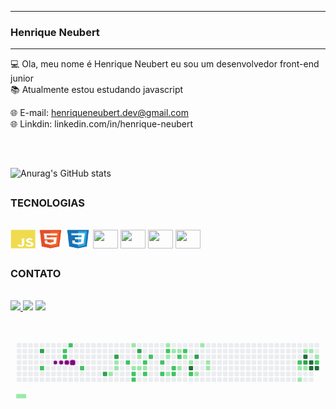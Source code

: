 _____________________________________________
### Henrique Neubert
_____________________________________________

  💻 Ola, meu nome é Henrique Neubert eu sou um desenvolvedor front-end junior </br>
  📚 Atualmente estou estudando javascript </br>
  
  🌐 E-mail: henriqueneubert.dev@gmail.com </br>
  🌐 Linkdin: linkedin.com/in/henrique-neubert </br>
    
##   

</br>

 ![Anurag's GitHub stats](https://github-readme-stats.vercel.app/api?username=HenriqueNeubert&count_private=true&show_icons=true&theme=onedark&card_width=100&include_all_commits=true)
 
##   

  <h3>
    TECNOLOGIAS
  </h3>

</br>

  <div dir="auto">
  <img align="center" alt="Rafa-Js" height="30" width="40" src="https://raw.githubusercontent.com/devicons/devicon/master/icons/javascript/javascript-plain.svg" style="max-width: 100%;">
  <img align="center" alt="Rafa-HTML" height="30" width="40" src="https://raw.githubusercontent.com/devicons/devicon/master/icons/html5/html5-original.svg" style="max-width: 100%;">
  <img align="center" alt="Rafa-CSS" height="30" width="40" src="https://raw.githubusercontent.com/devicons/devicon/master/icons/css3/css3-original.svg" style="max-width: 100%;">  
          
  <img align="center" height="30" width="40" style="max-width: 100%;" src="https://cdn.jsdelivr.net/gh/devicons/devicon/icons/bootstrap/bootstrap-original-wordmark.svg" />
          
  <img align="center" height="30" width="40" style="max-width: 100%;" src="https://cdn.jsdelivr.net/gh/devicons/devicon/icons/sass/sass-original.svg" />
  
  <img align="center" height="30" width="40" style="max-width: 100%;" src="https://cdn.jsdelivr.net/gh/devicons/devicon/icons/jquery/jquery-original-wordmark.svg" />
  
    
  <img align="center" height="30" width="40" style="max-width: 100%;" src="https://cdn.jsdelivr.net/gh/devicons/devicon/icons/github/github-original-wordmark.svg" />        
         
</div>

##

  <h3>
    CONTATO
  </h3>

</br>

 <div style="display:inline-block; width: 100%;">
  
  <a href="https://www.instagram.com/neubert_dev" rel="nofollow">
    <img src="https://img.shields.io/badge/Instagram-E4405F?style=for-the-badge&logo=instagram&logoColor=white" data-canonical-src="https://img.shields.io/badge/-Instagram-%23E4405F?style=for-the-badge&amp;logo=instagram&amp;logoColor=white" style="max-width: 100%;">
  </a>   	
  
  <a href="mailto:henriqueneubert.dev@gmail.com">
    <img src="https://camo.githubusercontent.com/571384769c09e0c66b45e39b5be70f68f552db3e2b2311bc2064f0d4a9f5983b/68747470733a2f2f696d672e736869656c64732e696f2f62616467652f476d61696c2d4431343833363f7374796c653d666f722d7468652d6261646765266c6f676f3d676d61696c266c6f676f436f6c6f723d7768697465" data-canonical-src="https://img.shields.io/badge/Gmail-D14836?style=for-the-badge&amp;logo=gmail&amp;logoColor=white" style="max-width: 100%;"></a>
  
  <a href="https://www.linkedin.com/in/henrique-neubert" rel="nofollow">
    <img src="https://camo.githubusercontent.com/c00f87aeebbec37f3ee0857cc4c20b21fefde8a96caf4744383ebfe44a47fe3f/68747470733a2f2f696d672e736869656c64732e696f2f62616467652f2d4c696e6b6564496e2d2532333030373742353f7374796c653d666f722d7468652d6261646765266c6f676f3d6c696e6b6564696e266c6f676f436f6c6f723d7768697465" data-canonical-src="https://img.shields.io/badge/-LinkedIn-%230077B5?style=for-the-badge&amp;logo=linkedin&amp;logoColor=white" style="max-width: 100%;">
  </a>  
  
</div>
  
##

<svg viewBox="-16 -32 880 192" width="880" height="192" xmlns="http://www.w3.org/2000/svg"><desc>Generated with https://github.com/Platane/snk</desc><style>@keyframes c0{64.14%{fill:var(--c3)}64.16%,to{fill:var(--ce)}}@keyframes c1{62.79%{fill:var(--c2)}62.81%,to{fill:var(--ce)}}@keyframes c2{3.49%{fill:var(--c1)}3.51%,to{fill:var(--ce)}}@keyframes c3{2.42%{fill:var(--c1)}2.44%,to{fill:var(--ce)}}@keyframes c4{59.83%{fill:var(--c2)}59.85%,to{fill:var(--ce)}}@keyframes c5{59.56%{fill:var(--c2)}59.58%,to{fill:var(--ce)}}@keyframes c6{60.37%{fill:var(--c2)}60.39%,to{fill:var(--ce)}}@keyframes c7{58.21%{fill:var(--c2)}58.23%,to{fill:var(--ce)}}@keyframes c8{71.96%{fill:var(--c3)}71.98%,to{fill:var(--ce)}}@keyframes c9{7.54%{fill:var(--c1)}7.56%,to{fill:var(--ce)}}@keyframes ca{67.91%{fill:var(--c3)}67.93%,to{fill:var(--ce)}}@keyframes cb{6.73%{fill:var(--c1)}6.75%,to{fill:var(--ce)}}@keyframes cc{7%{fill:var(--c1)}7.02%,to{fill:var(--ce)}}@keyframes cd{54.17%{fill:var(--c2)}54.19%,to{fill:var(--ce)}}@keyframes ce{23.98%{fill:var(--c1)}24%,to{fill:var(--ce)}}@keyframes cf{8.88%{fill:var(--c1)}8.9%,to{fill:var(--ce)}}@keyframes cg{54.98%{fill:var(--c2)}55%,to{fill:var(--ce)}}@keyframes ch{55.25%{fill:var(--c2)}55.27%,to{fill:var(--ce)}}@keyframes ci{69.26%{fill:var(--c3)}69.28%,to{fill:var(--ce)}}@keyframes cj{23.17%{fill:var(--c1)}23.19%,to{fill:var(--ce)}}@keyframes ck{9.15%{fill:var(--c1)}9.17%,to{fill:var(--ce)}}@keyframes cl{52.28%{fill:var(--c2)}52.3%,to{fill:var(--ce)}}@keyframes cm{9.42%{fill:var(--c1)}9.44%,to{fill:var(--ce)}}@keyframes cn{51.74%{fill:var(--c2)}51.76%,to{fill:var(--ce)}}@keyframes co{52.82%{fill:var(--c2)}52.84%,to{fill:var(--ce)}}@keyframes cp{50.39%{fill:var(--c2)}50.41%,to{fill:var(--ce)}}@keyframes cq{50.93%{fill:var(--c2)}50.95%,to{fill:var(--ce)}}@keyframes cr{19.67%{fill:var(--c1)}19.69%,to{fill:var(--ce)}}@keyframes cs{49.59%{fill:var(--c2)}49.61%,to{fill:var(--ce)}}@keyframes ct{20.74%{fill:var(--c1)}20.76%,to{fill:var(--ce)}}@keyframes cu{10.77%{fill:var(--c1)}10.79%,to{fill:var(--ce)}}@keyframes cv{19.13%{fill:var(--c1)}19.15%,to{fill:var(--ce)}}@keyframes cw{47.43%{fill:var(--c2)}47.45%,to{fill:var(--ce)}}@keyframes cx{47.16%{fill:var(--c2)}47.18%,to{fill:var(--ce)}}@keyframes cy{18.86%{fill:var(--c1)}18.88%,to{fill:var(--ce)}}@keyframes cz{48.24%{fill:var(--c2)}48.26%,to{fill:var(--ce)}}@keyframes c10{12.12%{fill:var(--c1)}12.14%,to{fill:var(--ce)}}@keyframes c11{48.78%{fill:var(--c2)}48.8%,to{fill:var(--ce)}}@keyframes c12{13.47%{fill:var(--c1)}13.49%,to{fill:var(--ce)}}@keyframes c13{12.93%{fill:var(--c1)}12.95%,to{fill:var(--ce)}}@keyframes c14{90.29%{fill:var(--c4)}90.31%,to{fill:var(--ce)}}@keyframes c15{46.35%{fill:var(--c2)}46.37%,to{fill:var(--ce)}}@keyframes c16{77.08%{fill:var(--c3)}77.1%,to{fill:var(--ce)}}@keyframes c17{15.89%{fill:var(--c1)}15.91%,to{fill:var(--ce)}}@keyframes c18{17.51%{fill:var(--c1)}17.53%,to{fill:var(--ce)}}@keyframes c19{14.81%{fill:var(--c1)}14.83%,to{fill:var(--ce)}}@keyframes c1a{15.08%{fill:var(--c1)}15.1%,to{fill:var(--ce)}}@keyframes c1b{37.46%{fill:var(--c2)}37.48%,to{fill:var(--ce)}}@keyframes c1c{35.57%{fill:var(--c1)}35.59%,to{fill:var(--ce)}}@keyframes c1d{36.11%{fill:var(--c1)}36.13%,to{fill:var(--ce)}}@keyframes c1e{32.34%{fill:var(--c1)}32.36%,to{fill:var(--ce)}}@keyframes c1f{84.36%{fill:var(--c4)}84.38%,to{fill:var(--ce)}}@keyframes c1g{82.47%{fill:var(--c3)}82.49%,to{fill:var(--ce)}}@keyframes c1h{35.3%{fill:var(--c1)}35.32%,to{fill:var(--ce)}}@keyframes c1i{32.6%{fill:var(--c1)}32.62%,to{fill:var(--ce)}}@keyframes c1j{82.74%{fill:var(--c4)}82.76%,to{fill:var(--ce)}}@keyframes c1k{83.01%{fill:var(--c4)}83.03%,to{fill:var(--ce)}}@keyframes c1l{33.14%{fill:var(--c1)}33.16%,to{fill:var(--ce)}}@keyframes c1m{39.34%{fill:var(--c2)}39.36%,to{fill:var(--ce)}}@keyframes c1n{83.28%{fill:var(--c4)}83.3%,to{fill:var(--ce)}}@keyframes u0{2.42%{transform:scale(0,1)}2.44%,3.49%{transform:scale(.04,1)}3.51%,6.73%{transform:scale(.07,1)}6.75%,7%{transform:scale(.11,1)}7.02%,7.54%{transform:scale(.14,1)}7.56%,8.88%{transform:scale(.18,1)}8.9%,9.15%{transform:scale(.21,1)}9.17%,9.42%{transform:scale(.25,1)}10.77%,9.44%{transform:scale(.29,1)}10.79%,12.12%{transform:scale(.32,1)}12.14%,12.93%{transform:scale(.36,1)}12.95%,13.47%{transform:scale(.39,1)}13.49%,14.81%{transform:scale(.43,1)}14.83%,15.08%{transform:scale(.46,1)}15.1%,15.89%{transform:scale(.5,1)}15.91%,17.51%{transform:scale(.54,1)}17.53%,18.86%{transform:scale(.57,1)}18.88%,19.13%{transform:scale(.61,1)}19.15%,19.67%{transform:scale(.64,1)}19.69%,20.74%{transform:scale(.68,1)}20.76%,23.17%{transform:scale(.71,1)}23.19%,23.98%{transform:scale(.75,1)}24%,32.34%{transform:scale(.79,1)}32.36%,32.6%{transform:scale(.82,1)}32.62%,33.14%{transform:scale(.86,1)}33.16%,35.3%{transform:scale(.89,1)}35.32%,35.57%{transform:scale(.93,1)}35.59%,36.11%{transform:scale(.96,1)}36.13%,to{transform:scale(1,1)}}@keyframes u1{37.46%{transform:scale(0,1)}37.48%,39.34%{transform:scale(.05,1)}39.36%,46.35%{transform:scale(.1,1)}46.37%,47.16%{transform:scale(.14,1)}47.18%,47.43%{transform:scale(.19,1)}47.45%,48.24%{transform:scale(.24,1)}48.26%,48.78%{transform:scale(.29,1)}48.8%,49.59%{transform:scale(.33,1)}49.61%,50.39%{transform:scale(.38,1)}50.41%,50.93%{transform:scale(.43,1)}50.95%,51.74%{transform:scale(.48,1)}51.76%,52.28%{transform:scale(.52,1)}52.3%,52.82%{transform:scale(.57,1)}52.84%,54.17%{transform:scale(.62,1)}54.19%,54.98%{transform:scale(.67,1)}55%,55.25%{transform:scale(.71,1)}55.27%,58.21%{transform:scale(.76,1)}58.23%,59.56%{transform:scale(.81,1)}59.58%,59.83%{transform:scale(.86,1)}59.85%,60.37%{transform:scale(.9,1)}60.39%,62.79%{transform:scale(.95,1)}62.81%,to{transform:scale(1,1)}}@keyframes u2{64.14%{transform:scale(0,1)}64.16%,67.91%{transform:scale(.17,1)}67.93%,69.26%{transform:scale(.33,1)}69.28%,71.96%{transform:scale(.5,1)}71.98%,77.08%{transform:scale(.67,1)}77.1%,82.47%{transform:scale(.83,1)}82.49%,to{transform:scale(1,1)}}@keyframes u3{82.74%{transform:scale(0,1)}82.76%,83.01%{transform:scale(.2,1)}83.03%,83.28%{transform:scale(.4,1)}83.3%,84.36%{transform:scale(.6,1)}84.38%,90.29%{transform:scale(.8,1)}90.31%,to{transform:scale(1,1)}}@keyframes s0{0%,99.73%{transform:translate(0,-16px)}.27%{transform:translate(0,0)}2.16%{transform:translate(112px,0)}2.43%,97.3%{transform:translate(112px,16px)}2.96%,63.88%,97.84%{transform:translate(80px,16px)}3.5%{transform:translate(80px,48px)}6.74%{transform:translate(272px,48px)}7.01%{transform:translate(272px,64px)}7.28%{transform:translate(256px,64px)}7.55%{transform:translate(256px,80px)}8.36%{transform:translate(304px,80px)}56.06%,8.63%{transform:translate(304px,64px)}10.51%,21.29%{transform:translate(416px,64px)}11.05%{transform:translate(416px,96px)}11.59%{transform:translate(448px,96px)}12.13%,47.71%{transform:translate(448px,64px)}12.4%{transform:translate(464px,64px)}12.67%,13.75%{transform:translate(464px,48px)}12.94%{transform:translate(480px,48px)}13.21%,89.76%{transform:translate(480px,32px)}13.48%,48.52%{transform:translate(464px,32px)}14.82%{transform:translate(528px,48px)}15.09%{transform:translate(528px,64px)}15.63%{transform:translate(496px,64px)}15.9%,76.28%{transform:translate(496px,80px)}16.17%{transform:translate(512px,80px)}17.52%{transform:translate(512px,0)}18.6%{transform:translate(448px,0)}18.87%{transform:translate(448px,16px)}19.14%{transform:translate(432px,16px)}19.41%{transform:translate(432px,0)}19.95%{transform:translate(400px,0)}20.49%{transform:translate(400px,32px)}20.75%{transform:translate(416px,32px)}22.64%{transform:translate(336px,64px)}23.18%,69%{transform:translate(336px,32px)}23.45%{transform:translate(320px,32px)}23.99%{transform:translate(320px,0)}32.08%{transform:translate(800px,0)}32.35%{transform:translate(800px,16px)}32.88%,38.81%{transform:translate(832px,16px)}33.15%,83.83%{transform:translate(832px,32px)}33.42%{transform:translate(848px,32px)}34.23%,40.16%{transform:translate(848px,80px)}35.04%{transform:translate(800px,80px)}35.31%,36.93%{transform:translate(800px,64px)}35.58%,37.2%{transform:translate(784px,64px)}36.12%{transform:translate(784px,96px)}36.39%{transform:translate(800px,96px)}38.01%{transform:translate(784px,16px)}39.35%{transform:translate(832px,48px)}39.62%{transform:translate(848px,48px)}47.17%{transform:translate(432px,80px)}47.44%{transform:translate(432px,64px)}48.25%{transform:translate(448px,32px)}48.79%{transform:translate(464px,16px)}49.87%{transform:translate(400px,16px)}50.94%{transform:translate(400px,80px)}51.75%{transform:translate(352px,80px)}52.29%{transform:translate(352px,48px)}52.56%{transform:translate(368px,48px)}52.83%{transform:translate(368px,32px)}53.91%{transform:translate(304px,32px)}54.18%{transform:translate(304px,48px)}54.45%{transform:translate(320px,48px)}55.26%{transform:translate(320px,96px)}55.53%{transform:translate(304px,96px)}58.22%{transform:translate(176px,64px)}58.76%{transform:translate(176px,32px)}59.57%{transform:translate(128px,32px)}59.84%{transform:translate(128px,16px)}60.11%{transform:translate(144px,16px)}60.38%{transform:translate(144px,0)}61.46%{transform:translate(80px,0)}61.99%{transform:translate(80px,32px)}62.26%,64.42%{transform:translate(64px,32px)}62.8%{transform:translate(64px,64px)}63.07%{transform:translate(80px,64px)}64.15%{transform:translate(64px,16px)}69.27%{transform:translate(336px,16px)}70.89%{transform:translate(240px,16px)}71.97%{transform:translate(240px,80px)}77.09%{transform:translate(496px,32px)}81.94%{transform:translate(784px,32px)}82.21%{transform:translate(784px,48px)}82.75%{transform:translate(816px,48px)}83.02%{transform:translate(816px,64px)}83.29%{transform:translate(832px,64px)}90.3%{transform:translate(480px,64px)}94.88%{transform:translate(208px,64px)}95.15%{transform:translate(208px,48px)}96.77%{transform:translate(112px,48px)}98.38%{transform:translate(80px,-16px)}}@keyframes s1{0%,99.73%{transform:translate(16px,-16px)}.27%{transform:translate(0,-16px)}.54%{transform:translate(0,0)}2.43%{transform:translate(112px,0)}2.7%,97.57%{transform:translate(112px,16px)}3.23%,64.15%,98.11%{transform:translate(80px,16px)}3.77%{transform:translate(80px,48px)}7.01%{transform:translate(272px,48px)}7.28%{transform:translate(272px,64px)}7.55%{transform:translate(256px,64px)}7.82%{transform:translate(256px,80px)}8.63%{transform:translate(304px,80px)}56.33%,8.89%{transform:translate(304px,64px)}10.78%,21.56%{transform:translate(416px,64px)}11.32%{transform:translate(416px,96px)}11.86%{transform:translate(448px,96px)}12.4%,47.98%{transform:translate(448px,64px)}12.67%{transform:translate(464px,64px)}12.94%,14.02%{transform:translate(464px,48px)}13.21%{transform:translate(480px,48px)}13.48%,90.03%{transform:translate(480px,32px)}13.75%,48.79%{transform:translate(464px,32px)}15.09%{transform:translate(528px,48px)}15.36%{transform:translate(528px,64px)}15.9%{transform:translate(496px,64px)}16.17%,76.55%{transform:translate(496px,80px)}16.44%{transform:translate(512px,80px)}17.79%{transform:translate(512px,0)}18.87%{transform:translate(448px,0)}19.14%{transform:translate(448px,16px)}19.41%{transform:translate(432px,16px)}19.68%{transform:translate(432px,0)}20.22%{transform:translate(400px,0)}20.75%{transform:translate(400px,32px)}21.02%{transform:translate(416px,32px)}22.91%{transform:translate(336px,64px)}23.45%,69.27%{transform:translate(336px,32px)}23.72%{transform:translate(320px,32px)}24.26%{transform:translate(320px,0)}32.35%{transform:translate(800px,0)}32.61%{transform:translate(800px,16px)}33.15%,39.08%{transform:translate(832px,16px)}33.42%,84.1%{transform:translate(832px,32px)}33.69%{transform:translate(848px,32px)}34.5%,40.43%{transform:translate(848px,80px)}35.31%{transform:translate(800px,80px)}35.58%,37.2%{transform:translate(800px,64px)}35.85%,37.47%{transform:translate(784px,64px)}36.39%{transform:translate(784px,96px)}36.66%{transform:translate(800px,96px)}38.27%{transform:translate(784px,16px)}39.62%{transform:translate(832px,48px)}39.89%{transform:translate(848px,48px)}47.44%{transform:translate(432px,80px)}47.71%{transform:translate(432px,64px)}48.52%{transform:translate(448px,32px)}49.06%{transform:translate(464px,16px)}50.13%{transform:translate(400px,16px)}51.21%{transform:translate(400px,80px)}52.02%{transform:translate(352px,80px)}52.56%{transform:translate(352px,48px)}52.83%{transform:translate(368px,48px)}53.1%{transform:translate(368px,32px)}54.18%{transform:translate(304px,32px)}54.45%{transform:translate(304px,48px)}54.72%{transform:translate(320px,48px)}55.53%{transform:translate(320px,96px)}55.8%{transform:translate(304px,96px)}58.49%{transform:translate(176px,64px)}59.03%{transform:translate(176px,32px)}59.84%{transform:translate(128px,32px)}60.11%{transform:translate(128px,16px)}60.38%{transform:translate(144px,16px)}60.65%{transform:translate(144px,0)}61.73%{transform:translate(80px,0)}62.26%{transform:translate(80px,32px)}62.53%,64.69%{transform:translate(64px,32px)}63.07%{transform:translate(64px,64px)}63.34%{transform:translate(80px,64px)}64.42%{transform:translate(64px,16px)}69.54%{transform:translate(336px,16px)}71.16%{transform:translate(240px,16px)}72.24%{transform:translate(240px,80px)}77.36%{transform:translate(496px,32px)}82.21%{transform:translate(784px,32px)}82.48%{transform:translate(784px,48px)}83.02%{transform:translate(816px,48px)}83.29%{transform:translate(816px,64px)}83.56%{transform:translate(832px,64px)}90.57%{transform:translate(480px,64px)}95.15%{transform:translate(208px,64px)}95.42%{transform:translate(208px,48px)}97.04%{transform:translate(112px,48px)}98.65%{transform:translate(80px,-16px)}}@keyframes s2{0%,99.73%{transform:translate(32px,-16px)}.54%{transform:translate(0,-16px)}.81%{transform:translate(0,0)}2.7%{transform:translate(112px,0)}2.96%,97.84%{transform:translate(112px,16px)}3.5%,64.42%,98.38%{transform:translate(80px,16px)}4.04%{transform:translate(80px,48px)}7.28%{transform:translate(272px,48px)}7.55%{transform:translate(272px,64px)}7.82%{transform:translate(256px,64px)}8.09%{transform:translate(256px,80px)}8.89%{transform:translate(304px,80px)}56.6%,9.16%{transform:translate(304px,64px)}11.05%,21.83%{transform:translate(416px,64px)}11.59%{transform:translate(416px,96px)}12.13%{transform:translate(448px,96px)}12.67%,48.25%{transform:translate(448px,64px)}12.94%{transform:translate(464px,64px)}13.21%,14.29%{transform:translate(464px,48px)}13.48%{transform:translate(480px,48px)}13.75%,90.3%{transform:translate(480px,32px)}14.02%,49.06%{transform:translate(464px,32px)}15.36%{transform:translate(528px,48px)}15.63%{transform:translate(528px,64px)}16.17%{transform:translate(496px,64px)}16.44%,76.82%{transform:translate(496px,80px)}16.71%{transform:translate(512px,80px)}18.06%{transform:translate(512px,0)}19.14%{transform:translate(448px,0)}19.41%{transform:translate(448px,16px)}19.68%{transform:translate(432px,16px)}19.95%{transform:translate(432px,0)}20.49%{transform:translate(400px,0)}21.02%{transform:translate(400px,32px)}21.29%{transform:translate(416px,32px)}23.18%{transform:translate(336px,64px)}23.72%,69.54%{transform:translate(336px,32px)}23.99%{transform:translate(320px,32px)}24.53%{transform:translate(320px,0)}32.61%{transform:translate(800px,0)}32.88%{transform:translate(800px,16px)}33.42%,39.35%{transform:translate(832px,16px)}33.69%,84.37%{transform:translate(832px,32px)}33.96%{transform:translate(848px,32px)}34.77%,40.7%{transform:translate(848px,80px)}35.58%{transform:translate(800px,80px)}35.85%,37.47%{transform:translate(800px,64px)}36.12%,37.74%{transform:translate(784px,64px)}36.66%{transform:translate(784px,96px)}36.93%{transform:translate(800px,96px)}38.54%{transform:translate(784px,16px)}39.89%{transform:translate(832px,48px)}40.16%{transform:translate(848px,48px)}47.71%{transform:translate(432px,80px)}47.98%{transform:translate(432px,64px)}48.79%{transform:translate(448px,32px)}49.33%{transform:translate(464px,16px)}50.4%{transform:translate(400px,16px)}51.48%{transform:translate(400px,80px)}52.29%{transform:translate(352px,80px)}52.83%{transform:translate(352px,48px)}53.1%{transform:translate(368px,48px)}53.37%{transform:translate(368px,32px)}54.45%{transform:translate(304px,32px)}54.72%{transform:translate(304px,48px)}54.99%{transform:translate(320px,48px)}55.8%{transform:translate(320px,96px)}56.06%{transform:translate(304px,96px)}58.76%{transform:translate(176px,64px)}59.3%{transform:translate(176px,32px)}60.11%{transform:translate(128px,32px)}60.38%{transform:translate(128px,16px)}60.65%{transform:translate(144px,16px)}60.92%{transform:translate(144px,0)}61.99%{transform:translate(80px,0)}62.53%{transform:translate(80px,32px)}62.8%,64.96%{transform:translate(64px,32px)}63.34%{transform:translate(64px,64px)}63.61%{transform:translate(80px,64px)}64.69%{transform:translate(64px,16px)}69.81%{transform:translate(336px,16px)}71.43%{transform:translate(240px,16px)}72.51%{transform:translate(240px,80px)}77.63%{transform:translate(496px,32px)}82.48%{transform:translate(784px,32px)}82.75%{transform:translate(784px,48px)}83.29%{transform:translate(816px,48px)}83.56%{transform:translate(816px,64px)}83.83%{transform:translate(832px,64px)}90.84%{transform:translate(480px,64px)}95.42%{transform:translate(208px,64px)}95.69%{transform:translate(208px,48px)}97.3%{transform:translate(112px,48px)}98.92%{transform:translate(80px,-16px)}}@keyframes s3{0%,99.73%{transform:translate(48px,-16px)}.81%{transform:translate(0,-16px)}1.08%{transform:translate(0,0)}2.96%{transform:translate(112px,0)}3.23%,98.11%{transform:translate(112px,16px)}3.77%,64.69%,98.65%{transform:translate(80px,16px)}4.31%{transform:translate(80px,48px)}7.55%{transform:translate(272px,48px)}7.82%{transform:translate(272px,64px)}8.09%{transform:translate(256px,64px)}8.36%{transform:translate(256px,80px)}9.16%{transform:translate(304px,80px)}56.87%,9.43%{transform:translate(304px,64px)}11.32%,22.1%{transform:translate(416px,64px)}11.86%{transform:translate(416px,96px)}12.4%{transform:translate(448px,96px)}12.94%,48.52%{transform:translate(448px,64px)}13.21%{transform:translate(464px,64px)}13.48%,14.56%{transform:translate(464px,48px)}13.75%{transform:translate(480px,48px)}14.02%,90.57%{transform:translate(480px,32px)}14.29%,49.33%{transform:translate(464px,32px)}15.63%{transform:translate(528px,48px)}15.9%{transform:translate(528px,64px)}16.44%{transform:translate(496px,64px)}16.71%,77.09%{transform:translate(496px,80px)}16.98%{transform:translate(512px,80px)}18.33%{transform:translate(512px,0)}19.41%{transform:translate(448px,0)}19.68%{transform:translate(448px,16px)}19.95%{transform:translate(432px,16px)}20.22%{transform:translate(432px,0)}20.75%{transform:translate(400px,0)}21.29%{transform:translate(400px,32px)}21.56%{transform:translate(416px,32px)}23.45%{transform:translate(336px,64px)}23.99%,69.81%{transform:translate(336px,32px)}24.26%{transform:translate(320px,32px)}24.8%{transform:translate(320px,0)}32.88%{transform:translate(800px,0)}33.15%{transform:translate(800px,16px)}33.69%,39.62%{transform:translate(832px,16px)}33.96%,84.64%{transform:translate(832px,32px)}34.23%{transform:translate(848px,32px)}35.04%,40.97%{transform:translate(848px,80px)}35.85%{transform:translate(800px,80px)}36.12%,37.74%{transform:translate(800px,64px)}36.39%,38.01%{transform:translate(784px,64px)}36.93%{transform:translate(784px,96px)}37.2%{transform:translate(800px,96px)}38.81%{transform:translate(784px,16px)}40.16%{transform:translate(832px,48px)}40.43%{transform:translate(848px,48px)}47.98%{transform:translate(432px,80px)}48.25%{transform:translate(432px,64px)}49.06%{transform:translate(448px,32px)}49.6%{transform:translate(464px,16px)}50.67%{transform:translate(400px,16px)}51.75%{transform:translate(400px,80px)}52.56%{transform:translate(352px,80px)}53.1%{transform:translate(352px,48px)}53.37%{transform:translate(368px,48px)}53.64%{transform:translate(368px,32px)}54.72%{transform:translate(304px,32px)}54.99%{transform:translate(304px,48px)}55.26%{transform:translate(320px,48px)}56.06%{transform:translate(320px,96px)}56.33%{transform:translate(304px,96px)}59.03%{transform:translate(176px,64px)}59.57%{transform:translate(176px,32px)}60.38%{transform:translate(128px,32px)}60.65%{transform:translate(128px,16px)}60.92%{transform:translate(144px,16px)}61.19%{transform:translate(144px,0)}62.26%{transform:translate(80px,0)}62.8%{transform:translate(80px,32px)}63.07%,65.23%{transform:translate(64px,32px)}63.61%{transform:translate(64px,64px)}63.88%{transform:translate(80px,64px)}64.96%{transform:translate(64px,16px)}70.08%{transform:translate(336px,16px)}71.7%{transform:translate(240px,16px)}72.78%{transform:translate(240px,80px)}77.9%{transform:translate(496px,32px)}82.75%{transform:translate(784px,32px)}83.02%{transform:translate(784px,48px)}83.56%{transform:translate(816px,48px)}83.83%{transform:translate(816px,64px)}84.1%{transform:translate(832px,64px)}91.11%{transform:translate(480px,64px)}95.69%{transform:translate(208px,64px)}95.96%{transform:translate(208px,48px)}97.57%{transform:translate(112px,48px)}99.19%{transform:translate(80px,-16px)}}:root{--cb:#1b1f230a;--cs:purple;--ce:#ebedf0;--c0:#ebedf0;--c1:#9be9a8;--c2:#40c463;--c3:#30a14e;--c4:#216e39}@media (prefers-color-scheme:dark){:root{--cb:#1b1f230a;--cs:purple;--ce:#161b22;--c1:#01311f;--c2:#034525;--c3:#0f6d31;--c4:#00c647}}.c{shape-rendering:geometricPrecision;fill:var(--ce);stroke-width:1px;stroke:var(--cb);animation:none 37100ms linear infinite}.c.c0{fill:var(--c3);animation-name:c0}.c.c1{fill:var(--c2);animation-name:c1}.c.c2,.c.c3{fill:var(--c1);animation-name:c2}.c.c3{animation-name:c3}.c.c4{fill:var(--c2);animation-name:c4}.c.c5,.c.c6,.c.c7{fill:var(--c2);animation-name:c5}.c.c6,.c.c7{animation-name:c6}.c.c7{animation-name:c7}.c.c8{fill:var(--c3);animation-name:c8}.c.c9{fill:var(--c1);animation-name:c9}.c.ca{fill:var(--c3);animation-name:ca}.c.cb,.c.cc{fill:var(--c1);animation-name:cb}.c.cc{animation-name:cc}.c.cd{fill:var(--c2);animation-name:cd}.c.ce,.c.cf{fill:var(--c1);animation-name:ce}.c.cf{animation-name:cf}.c.cg,.c.ch{fill:var(--c2);animation-name:cg}.c.ch{animation-name:ch}.c.ci{fill:var(--c3);animation-name:ci}.c.cj,.c.ck{fill:var(--c1);animation-name:cj}.c.ck{animation-name:ck}.c.cl{fill:var(--c2);animation-name:cl}.c.cm{fill:var(--c1);animation-name:cm}.c.cn{fill:var(--c2);animation-name:cn}.c.co,.c.cp,.c.cq{fill:var(--c2);animation-name:co}.c.cp,.c.cq{animation-name:cp}.c.cq{animation-name:cq}.c.cr{fill:var(--c1);animation-name:cr}.c.cs{fill:var(--c2);animation-name:cs}.c.ct,.c.cu,.c.cv{fill:var(--c1);animation-name:ct}.c.cu,.c.cv{animation-name:cu}.c.cv{animation-name:cv}.c.cw,.c.cx{fill:var(--c2);animation-name:cw}.c.cx{animation-name:cx}.c.cy{fill:var(--c1);animation-name:cy}.c.cz{fill:var(--c2);animation-name:cz}.c.c10{fill:var(--c1);animation-name:c10}.c.c11{fill:var(--c2);animation-name:c11}.c.c12,.c.c13{fill:var(--c1);animation-name:c12}.c.c13{animation-name:c13}.c.c14{fill:var(--c4);animation-name:c14}.c.c15{fill:var(--c2);animation-name:c15}.c.c16{fill:var(--c3);animation-name:c16}.c.c17{fill:var(--c1);animation-name:c17}.c.c18,.c.c19,.c.c1a{fill:var(--c1);animation-name:c18}.c.c19,.c.c1a{animation-name:c19}.c.c1a{animation-name:c1a}.c.c1b{fill:var(--c2);animation-name:c1b}.c.c1c,.c.c1d,.c.c1e{fill:var(--c1);animation-name:c1c}.c.c1d,.c.c1e{animation-name:c1d}.c.c1e{animation-name:c1e}.c.c1f{fill:var(--c4);animation-name:c1f}.c.c1g{fill:var(--c3);animation-name:c1g}.c.c1h,.c.c1i{fill:var(--c1);animation-name:c1h}.c.c1i{animation-name:c1i}.c.c1j,.c.c1k{fill:var(--c4);animation-name:c1j}.c.c1k{animation-name:c1k}.c.c1l{fill:var(--c1);animation-name:c1l}.c.c1m{fill:var(--c2);animation-name:c1m}.c.c1n{fill:var(--c4);animation-name:c1n}.s,.u{animation:none linear 37100ms infinite}.u,.u.u0{transform-origin:0 0}.u{transform:scale(0,1)}.u.u0{fill:var(--c1);animation-name:u0}.u.u1{fill:var(--c2);animation-name:u1;transform-origin:395.7px 0}.u.u2{fill:var(--c3);animation-name:u2;transform-origin:692.5px 0}.u.u3{fill:var(--c4);animation-name:u3;transform-origin:777.3px 0}.s{shape-rendering:geometricPrecision;fill:var(--cs)}.s.s0{transform:translate(0,-16px);animation-name:s0}.s.s1{transform:translate(16px,-16px);animation-name:s1}.s.s2{transform:translate(32px,-16px);animation-name:s2}.s.s3{transform:translate(48px,-16px);animation-name:s3}</style><rect class="c" x="2" y="2" rx="2" ry="2" width="12" height="12"/><rect class="c" x="2" y="18" rx="2" ry="2" width="12" height="12"/><rect class="c" x="2" y="34" rx="2" ry="2" width="12" height="12"/><rect class="c" x="2" y="50" rx="2" ry="2" width="12" height="12"/><rect class="c" x="2" y="66" rx="2" ry="2" width="12" height="12"/><rect class="c" x="2" y="82" rx="2" ry="2" width="12" height="12"/><rect class="c" x="2" y="98" rx="2" ry="2" width="12" height="12"/><rect class="c" x="18" y="2" rx="2" ry="2" width="12" height="12"/><rect class="c" x="18" y="18" rx="2" ry="2" width="12" height="12"/><rect class="c" x="18" y="34" rx="2" ry="2" width="12" height="12"/><rect class="c" x="18" y="50" rx="2" ry="2" width="12" height="12"/><rect class="c" x="18" y="66" rx="2" ry="2" width="12" height="12"/><rect class="c" x="18" y="82" rx="2" ry="2" width="12" height="12"/><rect class="c" x="18" y="98" rx="2" ry="2" width="12" height="12"/><rect class="c" x="34" y="2" rx="2" ry="2" width="12" height="12"/><rect class="c" x="34" y="18" rx="2" ry="2" width="12" height="12"/><rect class="c" x="34" y="34" rx="2" ry="2" width="12" height="12"/><rect class="c" x="34" y="50" rx="2" ry="2" width="12" height="12"/><rect class="c" x="34" y="66" rx="2" ry="2" width="12" height="12"/><rect class="c" x="34" y="82" rx="2" ry="2" width="12" height="12"/><rect class="c" x="34" y="98" rx="2" ry="2" width="12" height="12"/><rect class="c" x="50" y="2" rx="2" ry="2" width="12" height="12"/><rect class="c" x="50" y="18" rx="2" ry="2" width="12" height="12"/><rect class="c" x="50" y="34" rx="2" ry="2" width="12" height="12"/><rect class="c" x="50" y="50" rx="2" ry="2" width="12" height="12"/><rect class="c" x="50" y="66" rx="2" ry="2" width="12" height="12"/><rect class="c" x="50" y="82" rx="2" ry="2" width="12" height="12"/><rect class="c" x="50" y="98" rx="2" ry="2" width="12" height="12"/><rect class="c" x="66" y="2" rx="2" ry="2" width="12" height="12"/><rect class="c c0" x="66" y="18" rx="2" ry="2" width="12" height="12"/><rect class="c" x="66" y="34" rx="2" ry="2" width="12" height="12"/><rect class="c" x="66" y="50" rx="2" ry="2" width="12" height="12"/><rect class="c c1" x="66" y="66" rx="2" ry="2" width="12" height="12"/><rect class="c" x="66" y="82" rx="2" ry="2" width="12" height="12"/><rect class="c" x="66" y="98" rx="2" ry="2" width="12" height="12"/><rect class="c" x="82" y="2" rx="2" ry="2" width="12" height="12"/><rect class="c" x="82" y="18" rx="2" ry="2" width="12" height="12"/><rect class="c" x="82" y="34" rx="2" ry="2" width="12" height="12"/><rect class="c c2" x="82" y="50" rx="2" ry="2" width="12" height="12"/><rect class="c" x="82" y="66" rx="2" ry="2" width="12" height="12"/><rect class="c" x="82" y="82" rx="2" ry="2" width="12" height="12"/><rect class="c" x="82" y="98" rx="2" ry="2" width="12" height="12"/><rect class="c" x="98" y="2" rx="2" ry="2" width="12" height="12"/><rect class="c" x="98" y="18" rx="2" ry="2" width="12" height="12"/><rect class="c" x="98" y="34" rx="2" ry="2" width="12" height="12"/><rect class="c" x="98" y="50" rx="2" ry="2" width="12" height="12"/><rect class="c" x="98" y="66" rx="2" ry="2" width="12" height="12"/><rect class="c" x="98" y="82" rx="2" ry="2" width="12" height="12"/><rect class="c" x="98" y="98" rx="2" ry="2" width="12" height="12"/><rect class="c" x="114" y="2" rx="2" ry="2" width="12" height="12"/><rect class="c c3" x="114" y="18" rx="2" ry="2" width="12" height="12"/><rect class="c" x="114" y="34" rx="2" ry="2" width="12" height="12"/><rect class="c" x="114" y="50" rx="2" ry="2" width="12" height="12"/><rect class="c" x="114" y="66" rx="2" ry="2" width="12" height="12"/><rect class="c" x="114" y="82" rx="2" ry="2" width="12" height="12"/><rect class="c" x="114" y="98" rx="2" ry="2" width="12" height="12"/><rect class="c" x="130" y="2" rx="2" ry="2" width="12" height="12"/><rect class="c c4" x="130" y="18" rx="2" ry="2" width="12" height="12"/><rect class="c c5" x="130" y="34" rx="2" ry="2" width="12" height="12"/><rect class="c" x="130" y="50" rx="2" ry="2" width="12" height="12"/><rect class="c" x="130" y="66" rx="2" ry="2" width="12" height="12"/><rect class="c" x="130" y="82" rx="2" ry="2" width="12" height="12"/><rect class="c" x="130" y="98" rx="2" ry="2" width="12" height="12"/><rect class="c c6" x="146" y="2" rx="2" ry="2" width="12" height="12"/><rect class="c" x="146" y="18" rx="2" ry="2" width="12" height="12"/><rect class="c" x="146" y="34" rx="2" ry="2" width="12" height="12"/><rect class="c" x="146" y="50" rx="2" ry="2" width="12" height="12"/><rect class="c" x="146" y="66" rx="2" ry="2" width="12" height="12"/><rect class="c" x="146" y="82" rx="2" ry="2" width="12" height="12"/><rect class="c" x="146" y="98" rx="2" ry="2" width="12" height="12"/><rect class="c" x="162" y="2" rx="2" ry="2" width="12" height="12"/><rect class="c" x="162" y="18" rx="2" ry="2" width="12" height="12"/><rect class="c" x="162" y="34" rx="2" ry="2" width="12" height="12"/><rect class="c" x="162" y="50" rx="2" ry="2" width="12" height="12"/><rect class="c" x="162" y="66" rx="2" ry="2" width="12" height="12"/><rect class="c" x="162" y="82" rx="2" ry="2" width="12" height="12"/><rect class="c" x="162" y="98" rx="2" ry="2" width="12" height="12"/><rect class="c" x="178" y="2" rx="2" ry="2" width="12" height="12"/><rect class="c" x="178" y="18" rx="2" ry="2" width="12" height="12"/><rect class="c" x="178" y="34" rx="2" ry="2" width="12" height="12"/><rect class="c" x="178" y="50" rx="2" ry="2" width="12" height="12"/><rect class="c c7" x="178" y="66" rx="2" ry="2" width="12" height="12"/><rect class="c" x="178" y="82" rx="2" ry="2" width="12" height="12"/><rect class="c" x="178" y="98" rx="2" ry="2" width="12" height="12"/><rect class="c" x="194" y="2" rx="2" ry="2" width="12" height="12"/><rect class="c" x="194" y="18" rx="2" ry="2" width="12" height="12"/><rect class="c" x="194" y="34" rx="2" ry="2" width="12" height="12"/><rect class="c" x="194" y="50" rx="2" ry="2" width="12" height="12"/><rect class="c" x="194" y="66" rx="2" ry="2" width="12" height="12"/><rect class="c" x="194" y="82" rx="2" ry="2" width="12" height="12"/><rect class="c" x="194" y="98" rx="2" ry="2" width="12" height="12"/><rect class="c" x="210" y="2" rx="2" ry="2" width="12" height="12"/><rect class="c" x="210" y="18" rx="2" ry="2" width="12" height="12"/><rect class="c" x="210" y="34" rx="2" ry="2" width="12" height="12"/><rect class="c" x="210" y="50" rx="2" ry="2" width="12" height="12"/><rect class="c" x="210" y="66" rx="2" ry="2" width="12" height="12"/><rect class="c" x="210" y="82" rx="2" ry="2" width="12" height="12"/><rect class="c" x="210" y="98" rx="2" ry="2" width="12" height="12"/><rect class="c" x="226" y="2" rx="2" ry="2" width="12" height="12"/><rect class="c" x="226" y="18" rx="2" ry="2" width="12" height="12"/><rect class="c" x="226" y="34" rx="2" ry="2" width="12" height="12"/><rect class="c" x="226" y="50" rx="2" ry="2" width="12" height="12"/><rect class="c" x="226" y="66" rx="2" ry="2" width="12" height="12"/><rect class="c" x="226" y="82" rx="2" ry="2" width="12" height="12"/><rect class="c" x="226" y="98" rx="2" ry="2" width="12" height="12"/><rect class="c" x="242" y="2" rx="2" ry="2" width="12" height="12"/><rect class="c" x="242" y="18" rx="2" ry="2" width="12" height="12"/><rect class="c" x="242" y="34" rx="2" ry="2" width="12" height="12"/><rect class="c" x="242" y="50" rx="2" ry="2" width="12" height="12"/><rect class="c" x="242" y="66" rx="2" ry="2" width="12" height="12"/><rect class="c c8" x="242" y="82" rx="2" ry="2" width="12" height="12"/><rect class="c" x="242" y="98" rx="2" ry="2" width="12" height="12"/><rect class="c" x="258" y="2" rx="2" ry="2" width="12" height="12"/><rect class="c" x="258" y="18" rx="2" ry="2" width="12" height="12"/><rect class="c" x="258" y="34" rx="2" ry="2" width="12" height="12"/><rect class="c" x="258" y="50" rx="2" ry="2" width="12" height="12"/><rect class="c" x="258" y="66" rx="2" ry="2" width="12" height="12"/><rect class="c c9" x="258" y="82" rx="2" ry="2" width="12" height="12"/><rect class="c" x="258" y="98" rx="2" ry="2" width="12" height="12"/><rect class="c" x="274" y="2" rx="2" ry="2" width="12" height="12"/><rect class="c" x="274" y="18" rx="2" ry="2" width="12" height="12"/><rect class="c ca" x="274" y="34" rx="2" ry="2" width="12" height="12"/><rect class="c cb" x="274" y="50" rx="2" ry="2" width="12" height="12"/><rect class="c cc" x="274" y="66" rx="2" ry="2" width="12" height="12"/><rect class="c" x="274" y="82" rx="2" ry="2" width="12" height="12"/><rect class="c" x="274" y="98" rx="2" ry="2" width="12" height="12"/><rect class="c" x="290" y="2" rx="2" ry="2" width="12" height="12"/><rect class="c" x="290" y="18" rx="2" ry="2" width="12" height="12"/><rect class="c" x="290" y="34" rx="2" ry="2" width="12" height="12"/><rect class="c" x="290" y="50" rx="2" ry="2" width="12" height="12"/><rect class="c" x="290" y="66" rx="2" ry="2" width="12" height="12"/><rect class="c" x="290" y="82" rx="2" ry="2" width="12" height="12"/><rect class="c" x="290" y="98" rx="2" ry="2" width="12" height="12"/><rect class="c" x="306" y="2" rx="2" ry="2" width="12" height="12"/><rect class="c" x="306" y="18" rx="2" ry="2" width="12" height="12"/><rect class="c" x="306" y="34" rx="2" ry="2" width="12" height="12"/><rect class="c cd" x="306" y="50" rx="2" ry="2" width="12" height="12"/><rect class="c" x="306" y="66" rx="2" ry="2" width="12" height="12"/><rect class="c" x="306" y="82" rx="2" ry="2" width="12" height="12"/><rect class="c" x="306" y="98" rx="2" ry="2" width="12" height="12"/><rect class="c ce" x="322" y="2" rx="2" ry="2" width="12" height="12"/><rect class="c" x="322" y="18" rx="2" ry="2" width="12" height="12"/><rect class="c" x="322" y="34" rx="2" ry="2" width="12" height="12"/><rect class="c" x="322" y="50" rx="2" ry="2" width="12" height="12"/><rect class="c cf" x="322" y="66" rx="2" ry="2" width="12" height="12"/><rect class="c cg" x="322" y="82" rx="2" ry="2" width="12" height="12"/><rect class="c ch" x="322" y="98" rx="2" ry="2" width="12" height="12"/><rect class="c" x="338" y="2" rx="2" ry="2" width="12" height="12"/><rect class="c ci" x="338" y="18" rx="2" ry="2" width="12" height="12"/><rect class="c cj" x="338" y="34" rx="2" ry="2" width="12" height="12"/><rect class="c" x="338" y="50" rx="2" ry="2" width="12" height="12"/><rect class="c ck" x="338" y="66" rx="2" ry="2" width="12" height="12"/><rect class="c" x="338" y="82" rx="2" ry="2" width="12" height="12"/><rect class="c" x="338" y="98" rx="2" ry="2" width="12" height="12"/><rect class="c" x="354" y="2" rx="2" ry="2" width="12" height="12"/><rect class="c" x="354" y="18" rx="2" ry="2" width="12" height="12"/><rect class="c" x="354" y="34" rx="2" ry="2" width="12" height="12"/><rect class="c cl" x="354" y="50" rx="2" ry="2" width="12" height="12"/><rect class="c cm" x="354" y="66" rx="2" ry="2" width="12" height="12"/><rect class="c cn" x="354" y="82" rx="2" ry="2" width="12" height="12"/><rect class="c" x="354" y="98" rx="2" ry="2" width="12" height="12"/><rect class="c" x="370" y="2" rx="2" ry="2" width="12" height="12"/><rect class="c" x="370" y="18" rx="2" ry="2" width="12" height="12"/><rect class="c co" x="370" y="34" rx="2" ry="2" width="12" height="12"/><rect class="c" x="370" y="50" rx="2" ry="2" width="12" height="12"/><rect class="c" x="370" y="66" rx="2" ry="2" width="12" height="12"/><rect class="c" x="370" y="82" rx="2" ry="2" width="12" height="12"/><rect class="c" x="370" y="98" rx="2" ry="2" width="12" height="12"/><rect class="c" x="386" y="2" rx="2" ry="2" width="12" height="12"/><rect class="c" x="386" y="18" rx="2" ry="2" width="12" height="12"/><rect class="c" x="386" y="34" rx="2" ry="2" width="12" height="12"/><rect class="c" x="386" y="50" rx="2" ry="2" width="12" height="12"/><rect class="c" x="386" y="66" rx="2" ry="2" width="12" height="12"/><rect class="c" x="386" y="82" rx="2" ry="2" width="12" height="12"/><rect class="c" x="386" y="98" rx="2" ry="2" width="12" height="12"/><rect class="c" x="402" y="2" rx="2" ry="2" width="12" height="12"/><rect class="c" x="402" y="18" rx="2" ry="2" width="12" height="12"/><rect class="c" x="402" y="34" rx="2" ry="2" width="12" height="12"/><rect class="c cp" x="402" y="50" rx="2" ry="2" width="12" height="12"/><rect class="c" x="402" y="66" rx="2" ry="2" width="12" height="12"/><rect class="c cq" x="402" y="82" rx="2" ry="2" width="12" height="12"/><rect class="c" x="402" y="98" rx="2" ry="2" width="12" height="12"/><rect class="c cr" x="418" y="2" rx="2" ry="2" width="12" height="12"/><rect class="c cs" x="418" y="18" rx="2" ry="2" width="12" height="12"/><rect class="c ct" x="418" y="34" rx="2" ry="2" width="12" height="12"/><rect class="c" x="418" y="50" rx="2" ry="2" width="12" height="12"/><rect class="c" x="418" y="66" rx="2" ry="2" width="12" height="12"/><rect class="c cu" x="418" y="82" rx="2" ry="2" width="12" height="12"/><rect class="c" x="418" y="98" rx="2" ry="2" width="12" height="12"/><rect class="c" x="434" y="2" rx="2" ry="2" width="12" height="12"/><rect class="c cv" x="434" y="18" rx="2" ry="2" width="12" height="12"/><rect class="c" x="434" y="34" rx="2" ry="2" width="12" height="12"/><rect class="c" x="434" y="50" rx="2" ry="2" width="12" height="12"/><rect class="c cw" x="434" y="66" rx="2" ry="2" width="12" height="12"/><rect class="c cx" x="434" y="82" rx="2" ry="2" width="12" height="12"/><rect class="c" x="434" y="98" rx="2" ry="2" width="12" height="12"/><rect class="c" x="450" y="2" rx="2" ry="2" width="12" height="12"/><rect class="c cy" x="450" y="18" rx="2" ry="2" width="12" height="12"/><rect class="c cz" x="450" y="34" rx="2" ry="2" width="12" height="12"/><rect class="c" x="450" y="50" rx="2" ry="2" width="12" height="12"/><rect class="c c10" x="450" y="66" rx="2" ry="2" width="12" height="12"/><rect class="c" x="450" y="82" rx="2" ry="2" width="12" height="12"/><rect class="c" x="450" y="98" rx="2" ry="2" width="12" height="12"/><rect class="c" x="466" y="2" rx="2" ry="2" width="12" height="12"/><rect class="c c11" x="466" y="18" rx="2" ry="2" width="12" height="12"/><rect class="c c12" x="466" y="34" rx="2" ry="2" width="12" height="12"/><rect class="c" x="466" y="50" rx="2" ry="2" width="12" height="12"/><rect class="c" x="466" y="66" rx="2" ry="2" width="12" height="12"/><rect class="c" x="466" y="82" rx="2" ry="2" width="12" height="12"/><rect class="c" x="466" y="98" rx="2" ry="2" width="12" height="12"/><rect class="c" x="482" y="2" rx="2" ry="2" width="12" height="12"/><rect class="c" x="482" y="18" rx="2" ry="2" width="12" height="12"/><rect class="c" x="482" y="34" rx="2" ry="2" width="12" height="12"/><rect class="c c13" x="482" y="50" rx="2" ry="2" width="12" height="12"/><rect class="c c14" x="482" y="66" rx="2" ry="2" width="12" height="12"/><rect class="c c15" x="482" y="82" rx="2" ry="2" width="12" height="12"/><rect class="c" x="482" y="98" rx="2" ry="2" width="12" height="12"/><rect class="c" x="498" y="2" rx="2" ry="2" width="12" height="12"/><rect class="c" x="498" y="18" rx="2" ry="2" width="12" height="12"/><rect class="c c16" x="498" y="34" rx="2" ry="2" width="12" height="12"/><rect class="c" x="498" y="50" rx="2" ry="2" width="12" height="12"/><rect class="c" x="498" y="66" rx="2" ry="2" width="12" height="12"/><rect class="c c17" x="498" y="82" rx="2" ry="2" width="12" height="12"/><rect class="c" x="498" y="98" rx="2" ry="2" width="12" height="12"/><rect class="c c18" x="514" y="2" rx="2" ry="2" width="12" height="12"/><rect class="c" x="514" y="18" rx="2" ry="2" width="12" height="12"/><rect class="c" x="514" y="34" rx="2" ry="2" width="12" height="12"/><rect class="c" x="514" y="50" rx="2" ry="2" width="12" height="12"/><rect class="c" x="514" y="66" rx="2" ry="2" width="12" height="12"/><rect class="c" x="514" y="82" rx="2" ry="2" width="12" height="12"/><rect class="c" x="514" y="98" rx="2" ry="2" width="12" height="12"/><rect class="c" x="530" y="2" rx="2" ry="2" width="12" height="12"/><rect class="c" x="530" y="18" rx="2" ry="2" width="12" height="12"/><rect class="c" x="530" y="34" rx="2" ry="2" width="12" height="12"/><rect class="c c19" x="530" y="50" rx="2" ry="2" width="12" height="12"/><rect class="c c1a" x="530" y="66" rx="2" ry="2" width="12" height="12"/><rect class="c" x="530" y="82" rx="2" ry="2" width="12" height="12"/><rect class="c" x="530" y="98" rx="2" ry="2" width="12" height="12"/><rect class="c" x="546" y="2" rx="2" ry="2" width="12" height="12"/><rect class="c" x="546" y="18" rx="2" ry="2" width="12" height="12"/><rect class="c" x="546" y="34" rx="2" ry="2" width="12" height="12"/><rect class="c" x="546" y="50" rx="2" ry="2" width="12" height="12"/><rect class="c" x="546" y="66" rx="2" ry="2" width="12" height="12"/><rect class="c" x="546" y="82" rx="2" ry="2" width="12" height="12"/><rect class="c" x="546" y="98" rx="2" ry="2" width="12" height="12"/><rect class="c" x="562" y="2" rx="2" ry="2" width="12" height="12"/><rect class="c" x="562" y="18" rx="2" ry="2" width="12" height="12"/><rect class="c" x="562" y="34" rx="2" ry="2" width="12" height="12"/><rect class="c" x="562" y="50" rx="2" ry="2" width="12" height="12"/><rect class="c" x="562" y="66" rx="2" ry="2" width="12" height="12"/><rect class="c" x="562" y="82" rx="2" ry="2" width="12" height="12"/><rect class="c" x="562" y="98" rx="2" ry="2" width="12" height="12"/><rect class="c" x="578" y="2" rx="2" ry="2" width="12" height="12"/><rect class="c" x="578" y="18" rx="2" ry="2" width="12" height="12"/><rect class="c" x="578" y="34" rx="2" ry="2" width="12" height="12"/><rect class="c" x="578" y="50" rx="2" ry="2" width="12" height="12"/><rect class="c" x="578" y="66" rx="2" ry="2" width="12" height="12"/><rect class="c" x="578" y="82" rx="2" ry="2" width="12" height="12"/><rect class="c" x="578" y="98" rx="2" ry="2" width="12" height="12"/><rect class="c" x="594" y="2" rx="2" ry="2" width="12" height="12"/><rect class="c" x="594" y="18" rx="2" ry="2" width="12" height="12"/><rect class="c" x="594" y="34" rx="2" ry="2" width="12" height="12"/><rect class="c" x="594" y="50" rx="2" ry="2" width="12" height="12"/><rect class="c" x="594" y="66" rx="2" ry="2" width="12" height="12"/><rect class="c" x="594" y="82" rx="2" ry="2" width="12" height="12"/><rect class="c" x="594" y="98" rx="2" ry="2" width="12" height="12"/><rect class="c" x="610" y="2" rx="2" ry="2" width="12" height="12"/><rect class="c" x="610" y="18" rx="2" ry="2" width="12" height="12"/><rect class="c" x="610" y="34" rx="2" ry="2" width="12" height="12"/><rect class="c" x="610" y="50" rx="2" ry="2" width="12" height="12"/><rect class="c" x="610" y="66" rx="2" ry="2" width="12" height="12"/><rect class="c" x="610" y="82" rx="2" ry="2" width="12" height="12"/><rect class="c" x="610" y="98" rx="2" ry="2" width="12" height="12"/><rect class="c" x="626" y="2" rx="2" ry="2" width="12" height="12"/><rect class="c" x="626" y="18" rx="2" ry="2" width="12" height="12"/><rect class="c" x="626" y="34" rx="2" ry="2" width="12" height="12"/><rect class="c" x="626" y="50" rx="2" ry="2" width="12" height="12"/><rect class="c" x="626" y="66" rx="2" ry="2" width="12" height="12"/><rect class="c" x="626" y="82" rx="2" ry="2" width="12" height="12"/><rect class="c" x="626" y="98" rx="2" ry="2" width="12" height="12"/><rect class="c" x="642" y="2" rx="2" ry="2" width="12" height="12"/><rect class="c" x="642" y="18" rx="2" ry="2" width="12" height="12"/><rect class="c" x="642" y="34" rx="2" ry="2" width="12" height="12"/><rect class="c" x="642" y="50" rx="2" ry="2" width="12" height="12"/><rect class="c" x="642" y="66" rx="2" ry="2" width="12" height="12"/><rect class="c" x="642" y="82" rx="2" ry="2" width="12" height="12"/><rect class="c" x="642" y="98" rx="2" ry="2" width="12" height="12"/><rect class="c" x="658" y="2" rx="2" ry="2" width="12" height="12"/><rect class="c" x="658" y="18" rx="2" ry="2" width="12" height="12"/><rect class="c" x="658" y="34" rx="2" ry="2" width="12" height="12"/><rect class="c" x="658" y="50" rx="2" ry="2" width="12" height="12"/><rect class="c" x="658" y="66" rx="2" ry="2" width="12" height="12"/><rect class="c" x="658" y="82" rx="2" ry="2" width="12" height="12"/><rect class="c" x="658" y="98" rx="2" ry="2" width="12" height="12"/><rect class="c" x="674" y="2" rx="2" ry="2" width="12" height="12"/><rect class="c" x="674" y="18" rx="2" ry="2" width="12" height="12"/><rect class="c" x="674" y="34" rx="2" ry="2" width="12" height="12"/><rect class="c" x="674" y="50" rx="2" ry="2" width="12" height="12"/><rect class="c" x="674" y="66" rx="2" ry="2" width="12" height="12"/><rect class="c" x="674" y="82" rx="2" ry="2" width="12" height="12"/><rect class="c" x="674" y="98" rx="2" ry="2" width="12" height="12"/><rect class="c" x="690" y="2" rx="2" ry="2" width="12" height="12"/><rect class="c" x="690" y="18" rx="2" ry="2" width="12" height="12"/><rect class="c" x="690" y="34" rx="2" ry="2" width="12" height="12"/><rect class="c" x="690" y="50" rx="2" ry="2" width="12" height="12"/><rect class="c" x="690" y="66" rx="2" ry="2" width="12" height="12"/><rect class="c" x="690" y="82" rx="2" ry="2" width="12" height="12"/><rect class="c" x="690" y="98" rx="2" ry="2" width="12" height="12"/><rect class="c" x="706" y="2" rx="2" ry="2" width="12" height="12"/><rect class="c" x="706" y="18" rx="2" ry="2" width="12" height="12"/><rect class="c" x="706" y="34" rx="2" ry="2" width="12" height="12"/><rect class="c" x="706" y="50" rx="2" ry="2" width="12" height="12"/><rect class="c" x="706" y="66" rx="2" ry="2" width="12" height="12"/><rect class="c" x="706" y="82" rx="2" ry="2" width="12" height="12"/><rect class="c" x="706" y="98" rx="2" ry="2" width="12" height="12"/><rect class="c" x="722" y="2" rx="2" ry="2" width="12" height="12"/><rect class="c" x="722" y="18" rx="2" ry="2" width="12" height="12"/><rect class="c" x="722" y="34" rx="2" ry="2" width="12" height="12"/><rect class="c" x="722" y="50" rx="2" ry="2" width="12" height="12"/><rect class="c" x="722" y="66" rx="2" ry="2" width="12" height="12"/><rect class="c" x="722" y="82" rx="2" ry="2" width="12" height="12"/><rect class="c" x="722" y="98" rx="2" ry="2" width="12" height="12"/><rect class="c" x="738" y="2" rx="2" ry="2" width="12" height="12"/><rect class="c" x="738" y="18" rx="2" ry="2" width="12" height="12"/><rect class="c" x="738" y="34" rx="2" ry="2" width="12" height="12"/><rect class="c" x="738" y="50" rx="2" ry="2" width="12" height="12"/><rect class="c" x="738" y="66" rx="2" ry="2" width="12" height="12"/><rect class="c" x="738" y="82" rx="2" ry="2" width="12" height="12"/><rect class="c" x="738" y="98" rx="2" ry="2" width="12" height="12"/><rect class="c" x="754" y="2" rx="2" ry="2" width="12" height="12"/><rect class="c" x="754" y="18" rx="2" ry="2" width="12" height="12"/><rect class="c" x="754" y="34" rx="2" ry="2" width="12" height="12"/><rect class="c" x="754" y="50" rx="2" ry="2" width="12" height="12"/><rect class="c" x="754" y="66" rx="2" ry="2" width="12" height="12"/><rect class="c" x="754" y="82" rx="2" ry="2" width="12" height="12"/><rect class="c" x="754" y="98" rx="2" ry="2" width="12" height="12"/><rect class="c" x="770" y="2" rx="2" ry="2" width="12" height="12"/><rect class="c" x="770" y="18" rx="2" ry="2" width="12" height="12"/><rect class="c" x="770" y="34" rx="2" ry="2" width="12" height="12"/><rect class="c" x="770" y="50" rx="2" ry="2" width="12" height="12"/><rect class="c" x="770" y="66" rx="2" ry="2" width="12" height="12"/><rect class="c" x="770" y="82" rx="2" ry="2" width="12" height="12"/><rect class="c" x="770" y="98" rx="2" ry="2" width="12" height="12"/><rect class="c" x="786" y="2" rx="2" ry="2" width="12" height="12"/><rect class="c" x="786" y="18" rx="2" ry="2" width="12" height="12"/><rect class="c" x="786" y="34" rx="2" ry="2" width="12" height="12"/><rect class="c c1b" x="786" y="50" rx="2" ry="2" width="12" height="12"/><rect class="c c1c" x="786" y="66" rx="2" ry="2" width="12" height="12"/><rect class="c" x="786" y="82" rx="2" ry="2" width="12" height="12"/><rect class="c c1d" x="786" y="98" rx="2" ry="2" width="12" height="12"/><rect class="c" x="802" y="2" rx="2" ry="2" width="12" height="12"/><rect class="c c1e" x="802" y="18" rx="2" ry="2" width="12" height="12"/><rect class="c c1f" x="802" y="34" rx="2" ry="2" width="12" height="12"/><rect class="c c1g" x="802" y="50" rx="2" ry="2" width="12" height="12"/><rect class="c c1h" x="802" y="66" rx="2" ry="2" width="12" height="12"/><rect class="c" x="802" y="82" rx="2" ry="2" width="12" height="12"/><rect class="c" x="802" y="98" rx="2" ry="2" width="12" height="12"/><rect class="c" x="818" y="2" rx="2" ry="2" width="12" height="12"/><rect class="c c1i" x="818" y="18" rx="2" ry="2" width="12" height="12"/><rect class="c" x="818" y="34" rx="2" ry="2" width="12" height="12"/><rect class="c c1j" x="818" y="50" rx="2" ry="2" width="12" height="12"/><rect class="c c1k" x="818" y="66" rx="2" ry="2" width="12" height="12"/><rect class="c" x="818" y="82" rx="2" ry="2" width="12" height="12"/><rect class="c" x="818" y="98" rx="2" ry="2" width="12" height="12"/><rect class="c" x="834" y="2" rx="2" ry="2" width="12" height="12"/><rect class="c" x="834" y="18" rx="2" ry="2" width="12" height="12"/><rect class="c c1l" x="834" y="34" rx="2" ry="2" width="12" height="12"/><rect class="c c1m" x="834" y="50" rx="2" ry="2" width="12" height="12"/><rect class="c c1n" x="834" y="66" rx="2" ry="2" width="12" height="12"/><rect class="u u0" height="12" width="396.3" x="0.0" y="144"/><rect class="u u1" height="12" width="297.4" x="395.7" y="144"/><rect class="u u2" height="12" width="85.4" x="692.5" y="144"/><rect class="u u3" height="12" width="71.3" x="777.3" y="144"/><rect class="s s0" x="0.8" y="0.8" width="14.4" height="14.4" rx="4.5" ry="4.5"/><rect class="s s1" x="1.8" y="1.8" width="12.3" height="12.3" rx="4.1" ry="4.1"/><rect class="s s2" x="2.6" y="2.6" width="10.8" height="10.8" rx="3.6" ry="3.6"/><rect class="s s3" x="3.0" y="3.0" width="9.9" height="9.9" rx="3.3" ry="3.3"/></svg>






